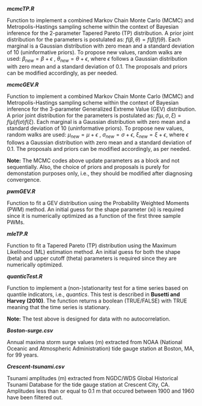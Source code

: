 
***mcmcTP.R***

Function to implement a combined Markov Chain Monte Carlo (MCMC) and Metropolis-Hastings sampling scheme within the context of Bayesian inference for the 2-parameter Tapered Pareto (TP) distribution. A prior joint distribution for the parameters is postulated as: $f(\beta,\theta)=f(\beta)f(\theta)$. Each marginal is a Gaussian distribution with zero mean and a standard deviation of 10 (uninformative priors). To propose new values, random walks are used: $\beta_{new}=\beta+\epsilon$ , $\theta_{new}=\theta+\epsilon$, where $\epsilon$ follows a Gaussian distribution with zero mean and a standard deviation of 0.1. The proposals and priors can be modified accordingly, as per needed.

***mcmcGEV.R***

Function to implement a combined Markov Chain Monte Carlo (MCMC) and Metropolis-Hastings sampling scheme within the context of Bayesian inference for the 3-parameter Generalized Extreme Value (GEV) distribution. A prior joint distribution for the parameters is postulated as: $f(\mu,\sigma,\xi)=f(\mu)f(\sigma)f(\xi)$. Each marginal is a Gaussian distribution with zero mean and a standard deviation of 10 (uninformative priors). To propose new values, random walks are used: $\mu_{new}=\mu+\epsilon$ , $\sigma_{new}=\sigma+\epsilon$, $\xi_{new}=\xi+\epsilon$, where $\epsilon$ follows a Gaussian distribution with zero mean and a standard deviation of 0.1. The proposals and priors can be modified accordingly, as per needed.

**Note:** The MCMC codes above update parameters as a block and not sequentially. Also, the choice of priors and proposals is purely for demonstation purposes only, i.e., they should be modified after diagnosing convergence.

***pwmGEV.R***

Function to fit a GEV distribution using the Probability Weighted Moments (PWM) method. An initial guess for the shape parameter (xi) is required since it is numerically optimized as a function of the first three sample PWMs.

***mleTP.R***

Function to fit a Tapered Pareto (TP) distribution using the Maximum Likelihood (ML) estimation method. An initial guess for both the shape (beta) and upper cutoff (theta) parameters is required since they are numerically optimized.

***quanticTest.R***

Function to implement a (non-)stationarity test for a time series based on quantile indicators, i.e., *quantics*. This test is described in **Busetti and Harvey (2010)**. The function returns a boolean (TRUE/FALSE) with TRUE meaning that the time series is stationary. 

**Note:** The test above is designed for data with no autocorrelation.

***Boston-surge.csv***

Annual maxima storm surge values (m) extracted from NOAA (National Oceanic and Atmospheric Administration) tide gauge station at Boston, MA, for 99 years.

***Crescent-tsunami.csv***

Tsunami amplitudes (m) extracted from NGDC/WDS Global Historical Tsunami Database for the tide gauge station at Crescent City, CA. Amplitudes less than or equal to 0.1 m that occured between 1900 and 1960 have been filtered out.

